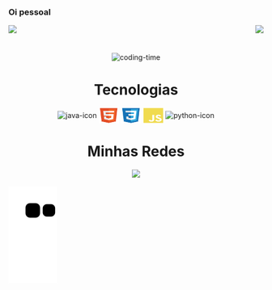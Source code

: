 ### Oi pessoal

<div>
  <img height="180em" src="https://github-readme-stats.vercel.app/api?username=cristianoazeredo80&show_icons=true&theme=panda&include_all_commits=true&count_private=true"/>
  <img align="right" src="https://github-readme-stats.vercel.app/api/top-langs/?username=cristianoazeredo80&layout=compact&langs_count=16&theme=panda"/>
</div>
<br>

<div  align="center"> 
  <div style="display: inline_block"><br>
    <img align="center" height="250" alt="coding-time" src="https://i.pinimg.com/originals/a2/b4/ae/a2b4ae4ebabcd10ff10a1581366f6df2.gif">
    <h1 align="center">Tecnologias</h1>
    <img align="center" height="30" width="40" alt="java-icon"  src="https://raw.githubusercontent.com/jmnote/z-icons/master/svg/java.svg">
    <img align="center" height="30" width="40" alt="html-icon" src="https://raw.githubusercontent.com/devicons/devicon/master/icons/html5/html5-original.svg">
    <img align="center" height="30" width="40" alt="css-icon" src="https://raw.githubusercontent.com/devicons/devicon/master/icons/css3/css3-original.svg">
    <img align="center" height="30" width="40" alt="js-icon"  src="https://raw.githubusercontent.com/devicons/devicon/master/icons/javascript/javascript-plain.svg">
    <img align="center" height="30" width="40" alt="python-icon"  src="https://raw.githubusercontent.com/jmnote/z-icons/master/svg/python.svg">
    
   </div>
   <h1 align="center">Minhas Redes</h1>
   <a href = "https://www.linkedin.com/in/cristiano-silva-mori9080">
      <img width="25" src="https://cdn-icons-png.flaticon.com/256/174/174857.png">
    </a>
</div>

![Snake animation](https://github.com/cristianoazeredo80/cristianoazeredo80/blob/output/github-contribution-grid-snake.svg)
